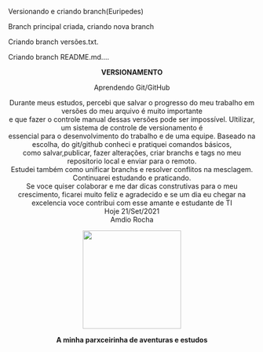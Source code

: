 
Versionando e criando branch(Euripedes) 

Branch principal criada, criando nova branch

Criando branch versões.txt.

Criando branch README.md....


<p align="center">
  <b>VERSIONAMENTO</b>
</p>
<p align="center">
Aprendendo Git/GitHub
</p>

<p align="center">
Durante meus estudos, percebi que salvar o progresso do meu trabalho em versões do meu arquivo é muito importante <br>e que      fazer o controle manual dessas versões pode ser impossível. Ultilizar, um sistema de controle de versionamento é <br>essencial  para o desenvolvimento do trabalho e de uma equipe. Baseado na escolha, do git/github conheci e pratiquei comandos básicos,<br>  como salvar,publicar, fazer alterações, criar branchs e tags no meu repositorio local e enviar para o remoto. <br>Estudei também  como unificar branchs e resolver conflitos na mesclagem. Continuarei estudando e praticando.<br> Se voce quiser colaborar e me dar dicas construtivas para o meu crescimento, ficarei muito feliz e agradecido e se um dia eu chegar na excelencia voce contribui com esse amante e estudante de TI<br>
  Hoje 21/Set/2021<br>
  Amdio Rocha
</p>
<p align="center">
<img width="200px" src="https://github.com/Amdio11/senai-versoes-colaboracoes/blob/master/img/Estudando.png">
</p>
<p align="center">
<b> A minha parxceirinha de aventuras e estudos </b>
</p>
